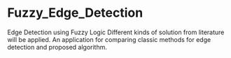 # Fuzzy_Edge_Detection
Edge Detection using Fuzzy Logic
Different kinds of solution from literature will be applied. An application for comparing classic methods for edge detection and proposed algorithm.
